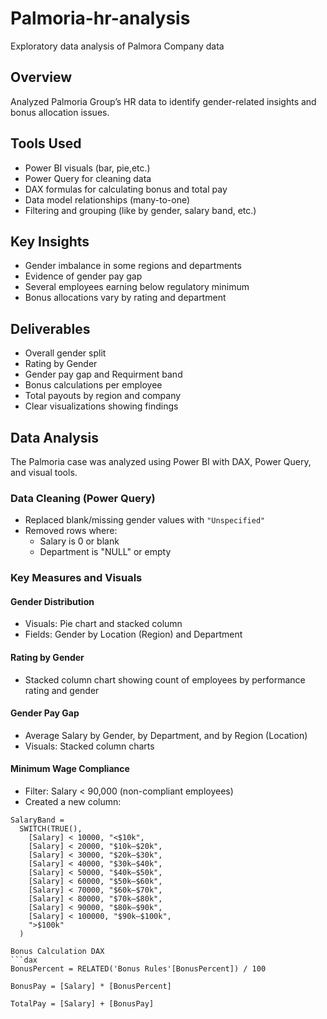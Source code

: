 # Palmoria-hr-analysis
Exploratory data analysis of Palmora Company data

## Overview
Analyzed Palmoria Group’s HR data to identify gender-related insights and bonus allocation issues.

## Tools Used
- Power BI visuals (bar, pie,etc.)
- Power Query for cleaning data
- DAX formulas for calculating bonus and total pay
- Data model relationships (many-to-one)
- Filtering and grouping (like by gender, salary band, etc.)

## Key Insights
- Gender imbalance in some regions and departments
- Evidence of gender pay gap
- Several employees earning below regulatory minimum
- Bonus allocations vary by rating and department

## Deliverables
- Overall gender split
- Rating by Gender
- Gender pay gap and Requirment band
- Bonus calculations per employee
- Total payouts by region and company
- Clear visualizations showing findings

## Data Analysis

The Palmoria case was analyzed using Power BI with DAX, Power Query, and visual tools.

### Data Cleaning (Power Query)

- Replaced blank/missing gender values with `"Unspecified"`
- Removed rows where:
  - Salary is 0 or blank
  - Department is "NULL" or empty

### Key Measures and Visuals

#### Gender Distribution
- Visuals: Pie chart and stacked column
- Fields: Gender by Location (Region) and Department

#### Rating by Gender
- Stacked column chart showing count of employees by performance rating and gender

#### Gender Pay Gap
- Average Salary by Gender, by Department, and by Region (Location)
- Visuals: Stacked column charts

#### Minimum Wage Compliance
- Filter: Salary < 90,000 (non-compliant employees)
- Created a new column:

```DAX
SalaryBand = 
  SWITCH(TRUE(),
    [Salary] < 10000, "<$10k",
    [Salary] < 20000, "$10k–$20k",
    [Salary] < 30000, "$20k–$30k",
    [Salary] < 40000, "$30k–$40k",
    [Salary] < 50000, "$40k–$50k",
    [Salary] < 60000, "$50k–$60k",
    [Salary] < 70000, "$60k–$70k",
    [Salary] < 80000, "$70k–$80k",
    [Salary] < 90000, "$80k–$90k",
    [Salary] < 100000, "$90k–$100k",
    ">$100k"
  )

Bonus Calculation DAX
```dax
BonusPercent = RELATED('Bonus Rules'[BonusPercent]) / 100

BonusPay = [Salary] * [BonusPercent]

TotalPay = [Salary] + [BonusPay]



